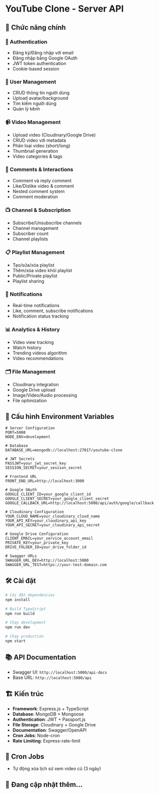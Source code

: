 # YouTube Clone - Server API

## 🚀 Chức năng chính

### 🔐 Authentication
- Đăng ký/Đăng nhập với email
- Đăng nhập bằng Google OAuth
- JWT token authentication
- Cookie-based session

### 👥 User Management
- CRUD thông tin người dùng
- Upload avatar/background
- Tìm kiếm người dùng
- Quản lý kênh

### 📹 Video Management
- Upload video (Cloudinary/Google Drive)
- CRUD video với metadata
- Phân loại video (short/long)
- Thumbnail generation
- Video categories & tags

### 💬 Comments & Interactions
- Comment và reply comment
- Like/Dislike video & comment
- Nested comment system
- Comment moderation

### 📺 Channel & Subscription
- Subscribe/Unsubscribe channels
- Channel management
- Subscriber count
- Channel playlists

### 📋 Playlist Management
- Tạo/sửa/xóa playlist
- Thêm/xóa video khỏi playlist
- Public/Private playlist
- Playlist sharing

### 🔔 Notifications
- Real-time notifications
- Like, comment, subscribe notifications
- Notification status tracking

### 📊 Analytics & History
- Video view tracking
- Watch history
- Trending videos algorithm
- Video recommendations

### 🗂️ File Management
- Cloudinary integration
- Google Drive upload
- Image/Video/Audio processing
- File optimization

## 🔧 Cấu hình Environment Variables

```env
# Server Configuration
PORT=5000
NODE_ENV=development

# Database
DATABASE_URL=mongodb://localhost:27017/youtube-clone

# JWT Secrets
PASSJWT=your_jwt_secret_key
SESSION_SECRET=your_session_secret

# Frontend URL
FRONT_END_URL=http://localhost:3000

# Google OAuth
GOOGLE_CLIENT_ID=your_google_client_id
GOOGLE_CLIENT_SECRET=your_google_client_secret
GOOGLE_CALLBACK_URL=http://localhost:5000/api/auth/google/callback

# Cloudinary Configuration
YOUR_CLOUD_NAME=your_cloudinary_cloud_name
YOUR_API_KEY=your_cloudinary_api_key
YOUR_API_SECRET=your_cloudinary_api_secret

# Google Drive Configuration
CLIENT_EMAIL=your_service_account_email
PRIVATE_KEY=your_private_key
DRIVE_FOLDER_ID=your_drive_folder_id

# Swagger URLs
SWAGGER_URL_DEV=http://localhost:5000
SWAGGER_URL_TEST=https://your-test-domain.com
```

## 🛠️ Cài đặt

```bash
# Cài đặt dependencies
npm install

# Build TypeScript
npm run build

# Chạy development
npm run dev

# Chạy production
npm start
```

## 📚 API Documentation

- Swagger UI: `http://localhost:5000/api-docs`
- Base URL: `http://localhost:5000/api`

## 🏗️ Kiến trúc

- **Framework**: Express.js + TypeScript
- **Database**: MongoDB + Mongoose
- **Authentication**: JWT + Passport.js
- **File Storage**: Cloudinary + Google Drive
- **Documentation**: Swagger/OpenAPI
- **Cron Jobs**: Node-cron
- **Rate Limiting**: Express-rate-limit

## 🔄 Cron Jobs

- Tự động xóa lịch sử xem video cũ (3 ngày)

## 🚧 Đang cập nhật thêm...
